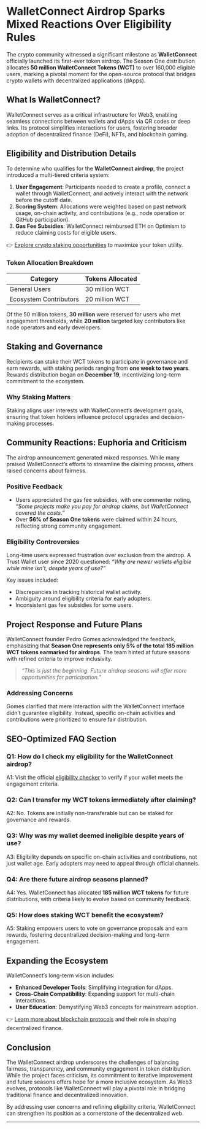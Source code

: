 # WalletConnect Airdrop Sparks Mixed Reactions Over Eligibility Rules  

The crypto community witnessed a significant milestone as **WalletConnect** officially launched its first-ever token airdrop. The Season One distribution allocates **50 million WalletConnect Tokens (WCT)** to over 160,000 eligible users, marking a pivotal moment for the open-source protocol that bridges crypto wallets with decentralized applications (dApps).  

## What Is WalletConnect?  
WalletConnect serves as a critical infrastructure for Web3, enabling seamless connections between wallets and dApps via QR codes or deep links. Its protocol simplifies interactions for users, fostering broader adoption of decentralized finance (DeFi), NFTs, and blockchain gaming.  

## Eligibility and Distribution Details  

To determine who qualifies for the **WalletConnect airdrop**, the project introduced a multi-tiered criteria system:  

1. **User Engagement**: Participants needed to create a profile, connect a wallet through WalletConnect, and actively interact with the network before the cutoff date.  
2. **Scoring System**: Allocations were weighted based on past network usage, on-chain activity, and contributions (e.g., node operation or GitHub participation).  
3. **Gas Fee Subsidies**: WalletConnect reimbursed ETH on Optimism to reduce claiming costs for eligible users.  

👉 [Explore crypto staking opportunities](https://bit.ly/okx-bonus) to maximize your token utility.  

### Token Allocation Breakdown  
| Category                     | Tokens Allocated |  
|------------------------------|------------------|  
| General Users                | 30 million WCT   |  
| Ecosystem Contributors       | 20 million WCT   |  

Of the 50 million tokens, **30 million** were reserved for users who met engagement thresholds, while **20 million** targeted key contributors like node operators and early developers.  

## Staking and Governance  

Recipients can stake their WCT tokens to participate in governance and earn rewards, with staking periods ranging from **one week to two years**. Rewards distribution began on **December 19**, incentivizing long-term commitment to the ecosystem.  

### Why Staking Matters  
Staking aligns user interests with WalletConnect’s development goals, ensuring that token holders influence protocol upgrades and decision-making processes.  

## Community Reactions: Euphoria and Criticism  

The airdrop announcement generated mixed responses. While many praised WalletConnect’s efforts to streamline the claiming process, others raised concerns about fairness.  

### Positive Feedback  
- Users appreciated the gas fee subsidies, with one commenter noting, *“Some projects make you pay for airdrop claims, but WalletConnect covered the costs.”*  
- Over **56% of Season One tokens** were claimed within 24 hours, reflecting strong community engagement.  

### Eligibility Controversies  
Long-time users expressed frustration over exclusion from the airdrop. A Trust Wallet user since 2020 questioned: *“Why are newer wallets eligible while mine isn’t, despite years of use?”*  

Key issues included:  
- Discrepancies in tracking historical wallet activity.  
- Ambiguity around eligibility criteria for early adopters.  
- Inconsistent gas fee subsidies for some users.  

## Project Response and Future Plans  

WalletConnect founder Pedro Gomes acknowledged the feedback, emphasizing that **Season One represents only 5% of the total 185 million WCT tokens earmarked for airdrops**. The team hinted at future seasons with refined criteria to improve inclusivity.  

> *“This is just the beginning. Future airdrop seasons will offer more opportunities for participation.”*  

### Addressing Concerns  
Gomes clarified that mere interaction with the WalletConnect interface didn’t guarantee eligibility. Instead, specific on-chain activities and contributions were prioritized to ensure fair distribution.  

## SEO-Optimized FAQ Section  

### Q1: How do I check my eligibility for the WalletConnect airdrop?  
A1: Visit the official [eligibility checker](https://airdrop.walletconnect.network/) to verify if your wallet meets the engagement criteria.  

### Q2: Can I transfer my WCT tokens immediately after claiming?  
A2: No. Tokens are initially non-transferable but can be staked for governance and rewards.  

### Q3: Why was my wallet deemed ineligible despite years of use?  
A3: Eligibility depends on specific on-chain activities and contributions, not just wallet age. Early adopters may need to appeal through official channels.  

### Q4: Are there future airdrop seasons planned?  
A4: Yes. WalletConnect has allocated **185 million WCT tokens** for future distributions, with criteria likely to evolve based on community feedback.  

### Q5: How does staking WCT benefit the ecosystem?  
A5: Staking empowers users to vote on governance proposals and earn rewards, fostering decentralized decision-making and long-term engagement.  

## Expanding the Ecosystem  

WalletConnect’s long-term vision includes:  
- **Enhanced Developer Tools**: Simplifying integration for dApps.  
- **Cross-Chain Compatibility**: Expanding support for multi-chain interactions.  
- **User Education**: Demystifying Web3 concepts for mainstream adoption.  

👉 [Learn more about blockchain protocols](https://bit.ly/okx-bonus) and their role in shaping decentralized finance.  

## Conclusion  

The WalletConnect airdrop underscores the challenges of balancing fairness, transparency, and community engagement in token distribution. While the project faces criticism, its commitment to iterative improvement and future seasons offers hope for a more inclusive ecosystem. As Web3 evolves, protocols like WalletConnect will play a pivotal role in bridging traditional finance and decentralized innovation.  

By addressing user concerns and refining eligibility criteria, WalletConnect can strengthen its position as a cornerstone of the decentralized web.  

---  